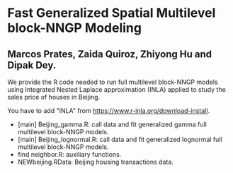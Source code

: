 # Fast Generalized Spatial Multilevel block-NNGP Modeling

## Marcos Prates, Zaida Quiroz, Zhiyong Hu and Dipak Dey.

We provide the R code needed to run  full multilevel block-NNGP models using Integrated Nested Laplace approximation (INLA) applied to study the sales price of houses in Beijing. 

You have to add "INLA"  from https://www.r-inla.org/download-install. 


- [main] Beijing_gamma.R: call data and fit generalized gamma full multilevel block-NNGP models. 
- [main] Beijing_lognormal.R: call data and fit generalized lognormal full multilevel block-NNGP models. 
- find neighbor.R:  auxiliary functions.
- NEWbeijing.RData: Beijing housing transactions data.


